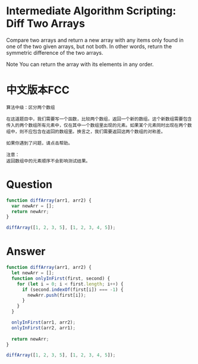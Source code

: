 # Intermediate Algorithm Scripting: Diff Two Arrays

Compare two arrays and return a new array with any items only found in one of the two given arrays, but not both. In other words, return the symmetric difference of the two arrays.

Note
You can return the array with its elements in any order.


# 中文版本FCC
```
算法中级：区分两个数组

在这道题目中，我们需要写一个函数，比较两个数组，返回一个新的数组。这个新数组需要包含传入的两个数组所有元素中，仅在其中一个数组里出现的元素。如果某个元素同时出现在两个数组中，则不应包含在返回的数组里。换言之，我们需要返回这两个数组的对称差。

如果你遇到了问题，请点击帮助。

注意：
返回数组中的元素顺序不会影响测试结果。
```


# Question
```js
function diffArray(arr1, arr2) {
  var newArr = [];
  return newArr;
}

diffArray([1, 2, 3, 5], [1, 2, 3, 4, 5]);
```


# Answer
```js
function diffArray(arr1, arr2) {
  let newArr = [];
  function onlyInFirst(first, second) {
    for (let i = 0; i < first.length; i++) {
      if (second.indexOf(first[i]) === -1) {
        newArr.push(first[i]);
      }
    }
  }

  onlyInFirst(arr1, arr2);
  onlyInFirst(arr2, arr1);
  
  return newArr;
}

diffArray([1, 2, 3, 5], [1, 2, 3, 4, 5]);
```